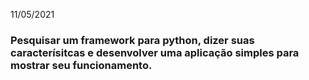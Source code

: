 11/05/2021

<h3 alingn="center">Pesquisar um framework para python, dizer suas caracterísitcas e desenvolver uma aplicação simples para mostrar seu funcionamento.</h3>
